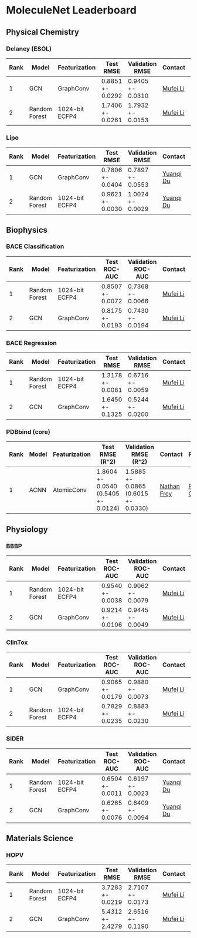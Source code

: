 # MoleculeNet Leaderboard

## Physical Chemistry

### Delaney (ESOL)

| Rank | Model         | Featurization  | Test RMSE        | Validation RMSE  | Contact                           | References	                                                                             | Date           |
| ---- | ------------- | -------------- | ---------------- | ---------------- | --------------------------------- | ---------------------------------------------------------------------------------------- | -------------- |
| 1    | GCN           | GraphConv      | 0.8851 +- 0.0292 | 0.9405 +- 0.0310 | [Mufei Li](mufeili1996@gmail.com) | [Paper](https://arxiv.org/abs/1609.02907), [Code](./examples)                            | Jan 28th, 2020 |
| 2    | Random Forest | 1024-bit ECFP4 | 1.7406 +- 0.0261 | 1.7932 +- 0.0153 | [Mufei Li](mufeili1996@gmail.com) | [Paper](https://www.stat.berkeley.edu/~breiman/randomforest2001.pdf), [Code](./examples) | Jan 28th, 2020 |

### Lipo

| Rank | Model         | Featurization  | Test RMSE        | Validation RMSE  | Contact                           | References	                                                                             | Date           |
| ---- | ------------- | -------------- | ---------------- | ---------------- | --------------------------------- | ---------------------------------------------------------------------------------------- | -------------- |
| 1    | GCN           | GraphConv      | 0.7806 +- 0.0404 | 0.7897 +- 0.0553   | [Yuanqi Du](ydu6@gmu.edu) | [Paper](https://arxiv.org/abs/1609.02907), [Code](./examples)                            | Feb 13th, 2021 |
| 2    | Random Forest | 1024-bit ECFP4 | 0.9621 +- 0.0030 | 1.0024 +- 0.0029   | [Yuanqi Du](ydu6@gmu.edu) | [Paper](https://www.stat.berkeley.edu/~breiman/randomforest2001.pdf), [Code](./examples) | Feb 13th, 2021 |

## Biophysics

### BACE Classification

| Rank | Model         | Featurization  | Test ROC-AUC     | Validation ROC-AUC | Contact                           | References	                                                                           | Date           |
| ---- | ------------- | -------------- | ---------------- | ------------------ | --------------------------------- | ---------------------------------------------------------------------------------------- | -------------- |
| 1    | Random Forest | 1024-bit ECFP4 | 0.8507 +- 0.0072 | 0.7368 +- 0.0066   | [Mufei Li](mufeili1996@gmail.com) | [Paper](https://www.stat.berkeley.edu/~breiman/randomforest2001.pdf), [Code](./examples) | Dec 2nd, 2020  |
| 2    | GCN           | GraphConv      | 0.8175 +- 0.0193 | 0.7430 +- 0.0194   | [Mufei Li](mufeili1996@gmail.com) | [Paper](https://arxiv.org/abs/1609.02907), [Code](./examples)                            | Dec 20th, 2020 |

### BACE Regression

| Rank | Model         | Featurization  | Test RMSE        | Validation RMSE  | Contact                           | References	                                                                             | Date           |
| ---- | ------------- | -------------- | ---------------- | ---------------- | --------------------------------- | ---------------------------------------------------------------------------------------- | -------------- |
| 1    | Random Forest | 1024-bit ECFP4 | 1.3178 +- 0.0081 | 0.6716 +- 0.0059 | [Mufei Li](mufeili1996@gmail.com) | [Paper](https://www.stat.berkeley.edu/~breiman/randomforest2001.pdf), [Code](./examples) | Dec 26th, 2020 |
| 2    | GCN           | GraphConv      | 1.6450 +- 0.1325 | 0.5244 +- 0.0200 | [Mufei Li](mufeili1996@gmail.com) | [Paper](https://arxiv.org/abs/1609.02907), [Code](./examples)                            | Dec 26th, 2020 |

### PDBbind (core)

| Rank | Model         | Featurization  | Test RMSE (R^2)     | Validation RMSE (R^2) | Contact                           | References                                                                               | Date           |
| ---- | ------------- | -------------- | ---------------- | ------------------ | --------------------------------- | ---------------------------------------------------------------------------------------- | -------------- |
| 1    | ACNN | AtomicConv | 1.8604 +- 0.0540 (0.5405 +- 0.0124) | 1.5885 +- 0.0865 (0.6015 +- 0.0330)   | [Nathan Frey](n.frey@seas.upenn.edu) | [Paper](https://arxiv.org/pdf/1703.10603.pdf), [Code](./examples) | March 24, 2021  |

## Physiology

### BBBP

| Rank | Model         | Featurization  | Test ROC-AUC     | Validation ROC-AUC | Contact                           | References	                                                                           | Date           |
| ---- | ------------- | -------------- | ---------------- | ------------------ | --------------------------------- | ---------------------------------------------------------------------------------------- | -------------- |
| 1    | Random Forest | 1024-bit ECFP4 | 0.9540 +- 0.0038 | 0.9062 +- 0.0079   | [Mufei Li](mufeili1996@gmail.com) | [Paper](https://www.stat.berkeley.edu/~breiman/randomforest2001.pdf), [Code](./examples) | Dec 30th, 2020 |
| 2    | GCN           | GraphConv      | 0.9214 +- 0.0106 | 0.9445 +- 0.0049   | [Mufei Li](mufeili1996@gmail.com) | [Paper](https://arxiv.org/abs/1609.02907), [Code](./examples)                            | Dec 30th, 2020 |

### ClinTox

| Rank | Model         | Featurization  | Test ROC-AUC     | Validation ROC-AUC | Contact                           | References	                                                                           | Date           |
| ---- | ------------- | -------------- | ---------------- | ------------------ | --------------------------------- | ---------------------------------------------------------------------------------------- | -------------- |
| 1    | GCN           | GraphConv      | 0.9065 +- 0.0179 | 0.9880 +- 0.0073   | [Mufei Li](mufeili1996@gmail.com) | [Paper](https://arxiv.org/abs/1609.02907), [Code](./examples)                            | Jan 22nd, 2021 |
| 2    | Random Forest | 1024-bit ECFP4 | 0.7829 +- 0.0235 | 0.8883 +- 0.0230   | [Mufei Li](mufeili1996@gmail.com) | [Paper](https://www.stat.berkeley.edu/~breiman/randomforest2001.pdf), [Code](./examples) | Jan 22nd, 2021 |

### SIDER

| Rank | Model         | Featurization  | Test ROC-AUC     | Validation ROC-AUC | Contact                           | References	                                                                           | Date           |
| ---- | ------------- | -------------- | ---------------- | ------------------ | --------------------------------- | ---------------------------------------------------------------------------------------- | -------------- |
| 1    | Random Forest | 1024-bit ECFP4 | 0.6504 +- 0.0011 | 0.6197 +- 0.0023   | [Yuanqi Du](ydu6@gmu.edu) | [Paper](https://www.stat.berkeley.edu/~breiman/randomforest2001.pdf), [Code](./examples) | Feb 10th, 2021 |
| 2    | GCN           | GraphConv      | 0.6265 +- 0.0076 | 0.6409 +- 0.0094   | [Yuanqi Du](ydu6@gmu.edu) | [Paper](https://arxiv.org/abs/1609.02907), [Code](./examples)                            | Feb 10th, 2021 |

## Materials Science

### HOPV

| Rank | Model         | Featurization  | Test RMSE        | Validation RMSE  | Contact                           | References	                                                                             | Date           |
| ---- | ------------- | -------------- | ---------------- | ---------------- | --------------------------------- | ---------------------------------------------------------------------------------------- | -------------- |
| 1    | Random Forest | 1024-bit ECFP4 | 3.7283 +- 0.0219 | 2.7107 +- 0.0173 | [Mufei Li](mufeili1996@gmail.com) | [Paper](https://www.stat.berkeley.edu/~breiman/randomforest2001.pdf), [Code](./examples) | Feb 4th, 2021  | 
| 2    | GCN           | GraphConv      | 5.4312 +- 2.4279 | 2.6516 +- 0.1190 | [Mufei Li](mufeili1996@gmail.com) | [Paper](https://arxiv.org/abs/1609.02907), [Code](./examples)                            | Feb 4th, 2021  |

